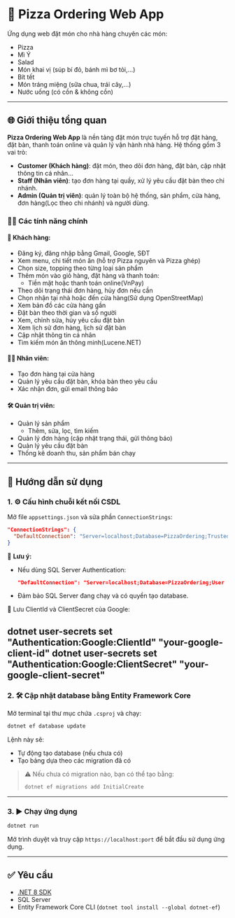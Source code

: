 # 🍕 Pizza Ordering Web App

Ứng dụng web đặt món cho nhà hàng chuyên các món:
- Pizza
- Mì Ý
- Salad
- Món khai vị (súp bí đỏ, bánh mì bơ tỏi,...)
- Bít tết
- Món tráng miệng (sữa chua, trái cây,...)
- Nước uống (có cồn & không cồn)

---
## 🌐 Giới thiệu tổng quan

**Pizza Ordering Web App** là nền tảng đặt món trực tuyến hỗ trợ đặt hàng, đặt bàn, thanh toán online và quản lý vận hành nhà hàng. Hệ thống gồm 3 vai trò:

- **Customer (Khách hàng)**: đặt món, theo dõi đơn hàng, đặt bàn, cập nhật thông tin cá nhân...
- **Staff (Nhân viên)**: tạo đơn hàng tại quầy, xử lý yêu cầu đặt bàn theo chi nhánh.
- **Admin (Quản trị viên)**: quản lý toàn bộ hệ thống, sản phẩm, cửa hàng, đơn hàng(Lọc theo chi nhánh) và người dùng.

### 🧑‍🍳 Các tính năng chính

#### 🧾 Khách hàng:
- Đăng ký, đăng nhập bằng Gmail, Google, SĐT
- Xem menu, chi tiết món ăn (hỗ trợ Pizza nguyên và Pizza ghép)
- Chọn size, topping theo từng loại sản phẩm
- Thêm món vào giỏ hàng, đặt hàng và thanh toán:
  - Tiền mặt hoặc thanh toán online(VnPay)
- Theo dõi trạng thái đơn hàng, hủy đơn nếu cần
- Chọn nhận tại nhà hoặc đến cửa hàng(Sử dụng OpenStreetMap)
- Xem bản đồ các cửa hàng gần
- Đặt bàn theo thời gian và số người
- Xem, chỉnh sửa, hủy yêu cầu đặt bàn
- Xem lịch sử đơn hàng, lịch sử đặt bàn
- Cập nhật thông tin cá nhân
- Tìm kiếm món ăn thông minh(Lucene.NET)

#### 🧑‍💼 Nhân viên:
- Tạo đơn hàng tại cửa hàng
- Quản lý yêu cầu đặt bàn, khóa bàn theo yêu cầu
- Xác nhận đơn, gửi email thông báo

#### 🛠️ Quản trị viên:
- Quản lý sản phẩm
  - Thêm, sửa, lọc, tìm kiếm
- Quản lý đơn hàng (cập nhật trạng thái, gửi thông báo)
- Quản lý yêu cầu đặt bàn
- Thống kê doanh thu, sản phẩm bán chạy

---
## 🚀 Hướng dẫn sử dụng

### 1. ⚙️ Cấu hình chuỗi kết nối CSDL

Mở file `appsettings.json` và sửa phần `ConnectionStrings`:

```json
"ConnectionStrings": {
  "DefaultConnection": "Server=localhost;Database=PizzaOrdering;Trusted_Connection=True;TrustServerCertificate=True;"
}
```

📌 **Lưu ý:**
- Nếu dùng SQL Server Authentication:

  ```json
  "DefaultConnection": "Server=localhost;Database=PizzaOrdering;User Id=sa;Password=yourpassword;TrustServerCertificate=True;"
  ```

- Đảm bảo SQL Server đang chạy và có quyền tạo database.

🔐 Lưu ClientId và ClientSecret của Google:

dotnet user-secrets set "Authentication:Google:ClientId" "your-google-client-id"
dotnet user-secrets set "Authentication:Google:ClientSecret" "your-google-client-secret"
---

### 2. 🛠️ Cập nhật database bằng Entity Framework Core

Mở terminal tại thư mục chứa `.csproj` và chạy:

```bash
dotnet ef database update
```

Lệnh này sẽ:
- Tự động tạo database (nếu chưa có)
- Tạo bảng dựa theo các migration đã có

> ⚠️ Nếu chưa có migration nào, bạn có thể tạo bằng:
> ```bash
> dotnet ef migrations add InitialCreate
> ```

---

### 3. ▶️ Chạy ứng dụng

```bash
dotnet run
```

Mở trình duyệt và truy cập `https://localhost:port` để bắt đầu sử dụng ứng dụng.

---

## ✅ Yêu cầu

- [.NET 8 SDK](https://dotnet.microsoft.com/download)
- SQL Server
- Entity Framework Core CLI (`dotnet tool install --global dotnet-ef`)

